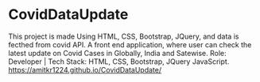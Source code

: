 # CovidDataUpdate
This project is made Using HTML, CSS, Bootstrap, JQuery, and data is fecthed from covid API.
A front end application, where user can check the latest update on Covid Cases in Globally, India and Satewise.
Role: Developer | Tech Stack: HTML, CSS, Bootstrap, JQuery JavaScript.
https://amitkr1224.github.io/CovidDataUpdate/
